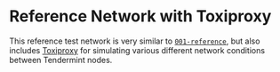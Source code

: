 # Reference Network with Toxiproxy

This reference test network is very similar to
[`001-reference`](../001-reference/README.md), but also includes
[Toxiproxy](http://toxiproxy.io/) for simulating various different network
conditions between Tendermint nodes.
